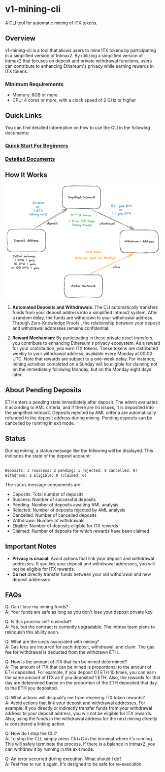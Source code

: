 # v1-mining-cli

A CLI tool for automatic mining of ITX tokens.

## Overview

v1-mining-cli is a tool that allows users to mine ITX tokens by participating in a simplified version of Intmax2. By utilizing a simplified version of Intmax2 that focuses on deposit and private withdrawal functions, users can contribute to enhancing Ethereum's privacy while earning rewards in ITX tokens.

### Minimum Requirements

- Memory: 8GB or more
- CPU: 4 cores or more, with a clock speed of 2 GHz or higher

## Quick Links

You can find detailed information on how to use the CLI in the following documents:

### [Quick Start For Beginners](docs/quickstart.md)

### [Detailed Documents](docs/developer.md)

## How It Works

<div align="center">
  <img src="assets/diagram.png" width="800" alt="Mining diagram">
</div>

1. **Automated Deposits and Withdrawals**: The CLI automatically transfers funds from your deposit address into a simplified Intmax2 system. After a random delay, the funds are withdrawn to your withdrawal address. Through Zero-Knowledge Proofs , the relationship between your deposit and withdrawal addresses remains confidential.

2. **Reward Mechanism**: By participating in these private asset transfers, you contribute to enhancing Ethereum's privacy ecosystem. As a reward for your contribution, you earn ITX tokens. These tokens are distributed weekly to your withdrawal address, available every Monday at 00:00 UTC. Note that rewards are subject to a one-week delay. For instance, mining activities completed on a Sunday will be eligible for claiming not on the immediately following Monday, but on the Monday eight days later.

## About Pending Deposits

ETH enters a pending state immediately after deposit. The admin evaluates it according to AML criteria, and if there are no issues, it is deposited into the simplified intmax2. Deposits rejected by AML criteria are automatically refunded to the deposit address during mining. Pending deposits can be cancelled by running in exit mode.

## Status

During mining, a status message like the following will be displayed. This indicates the state of the deposit account:

```

Deposits: 3 (success: 2 pending: 1 rejected: 0 cancelled: 0) Withdrawn: 2 Eligible: 0 (claimed: 0)

```

The status message components are:

- Deposits: Total number of deposits
- Success: Number of successful deposits
- Pending: Number of deposits awaiting AML analysis
- Rejected: Number of deposits rejected by AML analysis
- Cancelled: Number of cancelled deposits
- Withdrawn: Number of withdrawals
- Eligible: Number of deposits eligible for ITX rewards
- Claimed: Number of deposits for which rewards have been claimed

## Important Notes

- **Privacy is crucial**: Avoid actions that link your deposit and withdrawal addresses. If you link your deposit and withdrawal addresses, you will not be eligible for ITX rewards.
- **Do not** directly transfer funds between your old withdrawal and new deposit addresses

## FAQs

Q: Can I lose my mining funds?<br>
A: Your funds are safe as long as you don't lose your deposit private key.

Q: Is this process self-custodial?<br>
A: Yes, but the contract is currently upgradable. The intmax team plans to relinquish this ability soon.

Q: What are the costs associated with mining?<br>
A: Gas fees are incurred for each deposit, withdrawal, and claim. The gas fee for withdrawal is deducted from the withdrawn ETH.

Q: How is the amount of ITX that can be mined determined?<br>
A: The amount of ITX that can be mined is proportional to the amount of ETH deposited. For example, if you deposit 0.1 ETH 10 times, you can earn the same amount of ITX as if you deposited 1 ETH. Also, the rewards for that day are determined based on the proportion of the ETH deposited that day to the ETH you deposited.

Q: What actions will disqualify me from receiving ITX token rewards?<br>
A: Avoid actions that link your deposit and withdrawal addresses. For example, if you directly or indirectly transfer funds from your withdrawal address to your deposit address, you will not be eligible for ITX rewards. Also, using the funds in the withdrawal address for the next mining directly is considered a linking action.

Q: How do I stop the CLI?<br>
A: To stop the CLI, simply press Ctrl+C in the terminal where it's running. This will safely terminate the process. If there is a balance in intmax2, you can withdraw it by running in the exit mode.

Q: An error occurred during execution. What should I do?<br>
A: Feel free to run it again. It's designed to be safe for re-execution.
